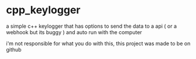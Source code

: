 # cpp_keylogger
 a simple c++ keylogger that has options to send the data to a api ( or a webhook but its buggy ) and auto run with the computer

 i'm not responsible for what you do with this, this project was made to be on github
